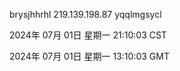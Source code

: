 brysjhhrhl 219.139.198.87 yqqlmgsycl

2024年 07月 01日 星期一 21:10:03 CST

2024年 07月 01日 星期一 13:10:03 GMT
